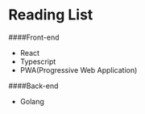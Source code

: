 Reading List
============

####Front-end
 - React
 - Typescript
 - PWA(Progressive Web Application)

####Back-end
 - Golang
